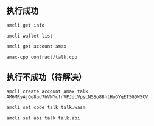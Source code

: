 ## 执行成功

```
amcli get info

amcli wallet list

amcli get account amax

amax-cpp contract/talk.cpp
```

## 执行不成功（待解决）

```
amcli create account amax talk AM6MRyAjQq8ud7hVNYcfnVPJqcVpscN5So8BhtHuGYqET5GDW5CV

amcli set code talk talk.wasm

amcli set abi talk talk.abi
```
